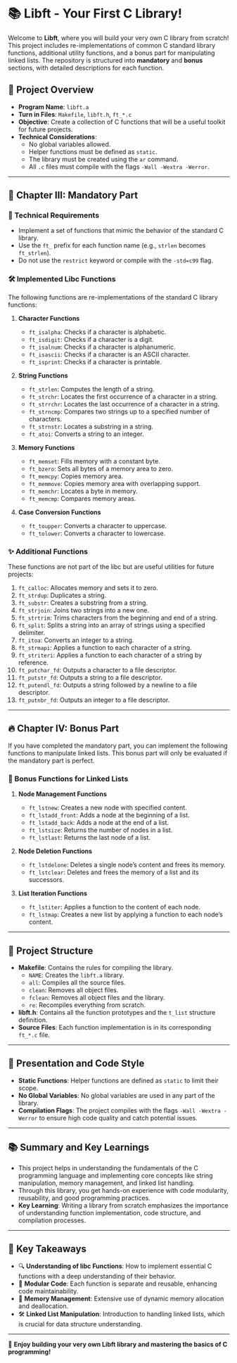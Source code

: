 # 📚 Libft - Your First C Library!

Welcome to **Libft**, where you will build your very own C library from scratch! This project includes re-implementations of common C standard library functions, additional utility functions, and a bonus part for manipulating linked lists. The repository is structured into **mandatory** and **bonus** sections, with detailed descriptions for each function.

## 🌟 Project Overview

- **Program Name**: `libft.a`
- **Turn in Files**: `Makefile`, `libft.h`, `ft_*.c`
- **Objective**: Create a collection of C functions that will be a useful toolkit for future projects.
- **Technical Considerations**:
  - No global variables allowed.
  - Helper functions must be defined as `static`.
  - The library must be created using the `ar` command.
  - All `.c` files must compile with the flags `-Wall -Wextra -Werror`.

---

## 📖 Chapter III: Mandatory Part

### 🔧 Technical Requirements

- Implement a set of functions that mimic the behavior of the standard C library.
- Use the `ft_` prefix for each function name (e.g., `strlen` becomes `ft_strlen`).
- Do not use the `restrict` keyword or compile with the `-std=c99` flag.

### 🛠️ Implemented Libc Functions

The following functions are re-implementations of the standard C library functions:

1. **Character Functions**
   - `ft_isalpha`: Checks if a character is alphabetic.
   - `ft_isdigit`: Checks if a character is a digit.
   - `ft_isalnum`: Checks if a character is alphanumeric.
   - `ft_isascii`: Checks if a character is an ASCII character.
   - `ft_isprint`: Checks if a character is printable.

2. **String Functions**
   - `ft_strlen`: Computes the length of a string.
   - `ft_strchr`: Locates the first occurrence of a character in a string.
   - `ft_strrchr`: Locates the last occurrence of a character in a string.
   - `ft_strncmp`: Compares two strings up to a specified number of characters.
   - `ft_strnstr`: Locates a substring in a string.
   - `ft_atoi`: Converts a string to an integer.

3. **Memory Functions**
   - `ft_memset`: Fills memory with a constant byte.
   - `ft_bzero`: Sets all bytes of a memory area to zero.
   - `ft_memcpy`: Copies memory area.
   - `ft_memmove`: Copies memory area with overlapping support.
   - `ft_memchr`: Locates a byte in memory.
   - `ft_memcmp`: Compares memory areas.

4. **Case Conversion Functions**
   - `ft_toupper`: Converts a character to uppercase.
   - `ft_tolower`: Converts a character to lowercase.

### ✨ Additional Functions

These functions are not part of the libc but are useful utilities for future projects:

1. `ft_calloc`: Allocates memory and sets it to zero.
2. `ft_strdup`: Duplicates a string.
3. `ft_substr`: Creates a substring from a string.
4. `ft_strjoin`: Joins two strings into a new one.
5. `ft_strtrim`: Trims characters from the beginning and end of a string.
6. `ft_split`: Splits a string into an array of strings using a specified delimiter.
7. `ft_itoa`: Converts an integer to a string.
8. `ft_strmapi`: Applies a function to each character of a string.
9. `ft_striteri`: Applies a function to each character of a string by reference.
10. `ft_putchar_fd`: Outputs a character to a file descriptor.
11. `ft_putstr_fd`: Outputs a string to a file descriptor.
12. `ft_putendl_fd`: Outputs a string followed by a newline to a file descriptor.
13. `ft_putnbr_fd`: Outputs an integer to a file descriptor.

---

## 🔥 Chapter IV: Bonus Part

If you have completed the mandatory part, you can implement the following functions to manipulate linked lists. This bonus part will only be evaluated if the mandatory part is perfect.

### 🔗 Bonus Functions for Linked Lists

1. **Node Management Functions**
   - `ft_lstnew`: Creates a new node with specified content.
   - `ft_lstadd_front`: Adds a node at the beginning of a list.
   - `ft_lstadd_back`: Adds a node at the end of a list.
   - `ft_lstsize`: Returns the number of nodes in a list.
   - `ft_lstlast`: Returns the last node of a list.

2. **Node Deletion Functions**
   - `ft_lstdelone`: Deletes a single node’s content and frees its memory.
   - `ft_lstclear`: Deletes and frees the memory of a list and its successors.

3. **List Iteration Functions**
   - `ft_lstiter`: Applies a function to the content of each node.
   - `ft_lstmap`: Creates a new list by applying a function to each node’s content.

---

## 📝 Project Structure

- **Makefile**: Contains the rules for compiling the library.
  - `NAME`: Creates the `libft.a` library.
  - `all`: Compiles all the source files.
  - `clean`: Removes all object files.
  - `fclean`: Removes all object files and the library.
  - `re`: Recompiles everything from scratch.
- **libft.h**: Contains all the function prototypes and the `t_list` structure definition.
- **Source Files**: Each function implementation is in its corresponding `ft_*.c` file.

---

## 🎨 Presentation and Code Style

- **Static Functions**: Helper functions are defined as `static` to limit their scope.
- **No Global Variables**: No global variables are used in any part of the library.
- **Compilation Flags**: The project compiles with the flags `-Wall -Wextra -Werror` to ensure high code quality and catch potential issues.

---

## 📚 Summary and Key Learnings

- This project helps in understanding the fundamentals of the C programming language and implementing core concepts like string manipulation, memory management, and linked list handling.
- Through this library, you get hands-on experience with code modularity, reusability, and good programming practices.
- **Key Learning**: Writing a library from scratch emphasizes the importance of understanding function implementation, code structure, and compilation processes.

---

## 🔑 Key Takeaways

- 🔍 **Understanding of libc Functions**: How to implement essential C functions with a deep understanding of their behavior.
- 📐 **Modular Code**: Each function is separate and reusable, enhancing code maintainability.
- 💾 **Memory Management**: Extensive use of dynamic memory allocation and deallocation.
- 🛠️ **Linked List Manipulation**: Introduction to handling linked lists, which is crucial for data structure understanding.

---

🚀 **Enjoy building your very own Libft library and mastering the basics of C programming!**

